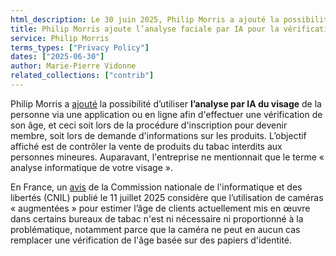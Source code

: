 ```yaml
---
html_description: Le 30 juin 2025, Philip Morris a ajouté la possibilité de recourir à l’analyse faciale par IA pour vérifier l’âge des utilisateurs via une application ou en ligne.
title: Philip Morris ajoute l’analyse faciale par IA pour la vérification de l’âge
service: Philip Morris
terms_types: ["Privacy Policy"]
dates: ["2025-06-30"]
author: Marie-Pierre Vidonne
related_collections: ["contrib"]
---
```


Philip Morris a [ajouté](https://github.com/OpenTermsArchive/contrib-versions/commit/b8b2798f9a79dfb2ecf3670d917ffd275e2091#diff-871deccfe74ab8125162fba9f44e468e12e103fb6c0732c3f59df5412451ad27R26) la possibilité d’utiliser **l’analyse par IA du visage** de la personne via une application ou en ligne afin d'effectuer une vérification de son âge, et ceci soit lors de la procédure d'inscription pour devenir membre, soit lors de demande d'informations sur les produits. L’objectif affiché est de contrôler la vente de produits du tabac interdits aux personnes mineures.  Auparavant, l'entreprise ne mentionnait que le terme « analyse informatique de votre visage ».

En France, un [avis](https://www.cnil.fr/fr/cameras-augmentees-pour-estimer-lage-dans-les-bureaux-de-tabac-la-cnil-precise-sa-position) de la Commission nationale de l'informatique et des libertés (CNIL) publié le 11 juillet 2025 considère que l’utilisation de caméras « augmentées » pour estimer l’âge de clients actuellement  mis en œuvre dans certains bureaux de tabac n'est ni nécessaire ni proportionné à la problématique, notamment parce que la caméra ne peut en aucun cas remplacer une vérification de l'âge  basée sur des papiers d'identité.
